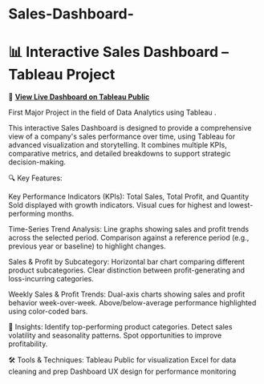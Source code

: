 # Sales-Dashboard-

# 📊 Interactive Sales Dashboard – Tableau Project
🔗 **[View Live Dashboard on Tableau Public](https://public.tableau.com/app/profile/your-link-here)**  

First Major Project in the field of Data Analytics using Tableau  .

This interactive Sales Dashboard is designed to provide a comprehensive view of a company's sales performance over time, using Tableau for advanced visualization and storytelling. It combines multiple KPIs, comparative metrics, and detailed breakdowns to support strategic decision-making.

🔍 Key Features:

Key Performance Indicators (KPIs):
  Total Sales, Total Profit, and Quantity Sold displayed with growth indicators.
  Visual cues for highest and lowest-performing months.

Time-Series Trend Analysis:
  Line graphs showing sales and profit trends across the selected period.
  Comparison against a reference period (e.g., previous year or baseline) to highlight changes.

Sales & Profit by Subcategory:
  Horizontal bar chart comparing different product subcategories.
  Clear distinction between profit-generating and loss-incurring categories.

Weekly Sales & Profit Trends:
  Dual-axis charts showing sales and profit behavior week-over-week.
  Above/below-average performance highlighted using color-coded bars.

🎯 Insights:
  Identify top-performing product categories.
  Detect sales volatility and seasonality patterns.
  Spot opportunities to improve profitability.

🛠️ Tools & Techniques:
  Tableau Public for visualization
  Excel for data cleaning and prep
  Dashboard UX design for performance monitoring
